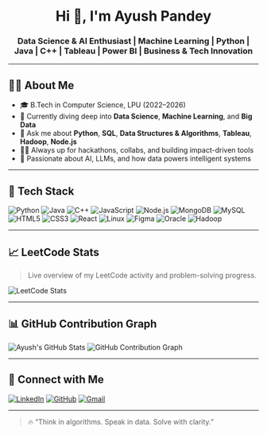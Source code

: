 <h1 align="center">Hi 👋, I'm Ayush Pandey</h1>
<h3 align="center">Data Science & AI Enthusiast | Machine Learning | Python | Java | C++ | Tableau | Power BI | Business & Tech Innovation</h3>

---

## 🧑‍💻 About Me

- 🎓 B.Tech in Computer Science, LPU (2022–2026)
- 🌱 Currently diving deep into **Data Science**, **Machine Learning**, and **Big Data**
- 💬 Ask me about **Python**, **SQL**, **Data Structures & Algorithms**, **Tableau**, **Hadoop**, **Node.js**
- 👨‍💻 Always up for hackathons, collabs, and building impact-driven tools
- 🧠 Passionate about AI, LLMs, and how data powers intelligent systems

---

## 🧠 Tech Stack

![Python](https://img.shields.io/badge/Python-%2314354C.svg?style=flat-square&logo=python&logoColor=white)
![Java](https://img.shields.io/badge/Java-%23ED8B00.svg?style=flat-square&logo=java&logoColor=white)
![C++](https://img.shields.io/badge/C++-%2300599C.svg?style=flat-square&logo=c%2B%2B&logoColor=white)
![JavaScript](https://img.shields.io/badge/JavaScript-%23323330.svg?style=flat-square&logo=javascript&logoColor=%23F7DF1E)
![Node.js](https://img.shields.io/badge/Node.js-%2343853D.svg?style=flat-square&logo=node.js&logoColor=white)
![MongoDB](https://img.shields.io/badge/MongoDB-%2347A248.svg?style=flat-square&logo=mongodb&logoColor=white)
![MySQL](https://img.shields.io/badge/MySQL-%2300f.svg?style=flat-square&logo=mysql&logoColor=white)
![HTML5](https://img.shields.io/badge/HTML5-%23E34F26.svg?style=flat-square&logo=html5&logoColor=white)
![CSS3](https://img.shields.io/badge/CSS3-%231572B6.svg?style=flat-square&logo=css3&logoColor=white)
![React](https://img.shields.io/badge/React-%2320232a.svg?style=flat-square&logo=react&logoColor=%2361DAFB)
![Linux](https://img.shields.io/badge/Linux-%23000000.svg?style=flat-square&logo=linux&logoColor=white)
![Figma](https://img.shields.io/badge/Figma-%23F24E1E.svg?style=flat-square&logo=figma&logoColor=white)
![Oracle](https://img.shields.io/badge/Oracle-%23F80000.svg?style=flat-square&logo=oracle&logoColor=white)
![Hadoop](https://img.shields.io/badge/Hadoop-%23FFCA28.svg?style=flat-square&logo=apachehadoop&logoColor=black)

---

## 📈 LeetCode Stats

> Live overview of my LeetCode activity and problem-solving progress.

![LeetCode Stats](https://leetcard.jacoblin.cool/ayushp5?theme=dark&font=baloo&ext=activity)

---

## 📊 GitHub Contribution Graph

![Ayush's GitHub Stats](https://github-readme-streak-stats.herokuapp.com/?user=ayushp05&theme=tokyonight&hide_border=true)
![GitHub Contribution Graph](https://github-readme-activity-graph.vercel.app/graph?username=ayushp05&theme=tokyo-night&hide_border=true)

---

## 🔗 Connect with Me

[![LinkedIn](https://img.shields.io/badge/LinkedIn-blue?style=flat-square&logo=linkedin&logoColor=white)](https://www.linkedin.com/in/ayushp5/)
[![GitHub](https://img.shields.io/badge/GitHub-%2312100E.svg?style=flat-square&logo=github&logoColor=white)](https://github.com/ayushp05)
[![Gmail](https://img.shields.io/badge/Gmail-D14836?style=flat-square&logo=gmail&logoColor=white)](mailto:info.ayushp@gmail.com)

---

> 🔥 “Think in algorithms. Speak in data. Solve with clarity.”

